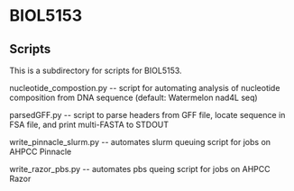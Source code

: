 # BIOL5153
## Scripts

This is a subdirectory for scripts for BIOL5153.



nucleotide_compostion.py -- script for automating analysis of nucleotide composition from DNA sequence (default: Watermelon nad4L seq)

parsedGFF.py -- script to parse headers from GFF file, locate sequence in FSA file, and print multi-FASTA to STDOUT

write_pinnacle_slurm.py -- automates slurm queuing script for jobs on AHPCC Pinnacle

write_razor_pbs.py -- automates pbs queing script for jobs on AHPCC Razor

